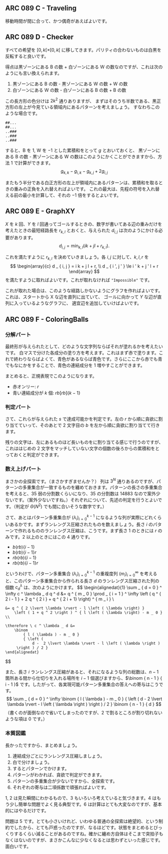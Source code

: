 ## ARC 089 C - Traveling

移動時間が間に合って、かつ偶奇があえばよいです。


## ARC 089 D - Checker

すべての希望を $[0, k[ \times [0, k[$ に移してきます。パリティの合わないものは白黒を反転すると良いです。


得点は黒ゾーンにある $\mathrm B$ の数 + 白ゾーンにある $\mathrm W$ の数なのですが、これは次のようにも言い換えられます。
1. 黒ゾーンにある $\mathrm B$ の数 - 黒ゾーンにある $\mathrm W$ の数 + $\mathrm W$ の数
2. 白ゾーンにある $\mathrm W$ の数 - 白ゾーンにある $\mathrm B$ の数 + $\mathrm B$ の数

この長方形の色分けは $2 k ^ 2$ 通りありますが、
まずはそのうち半数である、黒正方形の左上が今見ている領域内にあるパターンを考えましょう。
すなわちこのような場合です。
```
##...
##...
..###
..###
..###
```


すると、$\mathrm B$ を $1$, $\mathrm W$ を $-1$ とした累積和をとって $g$ とおいておくと、
黒ゾーンにある $\mathrm B$ の数 - 黒ゾーンにある $\mathrm W$ の数はこのようにかくことができますから、方法 1 で計算ができます。
$$
    g _ { k, k } - g _ { i, k } - g _ { k , j } + 2 g _ { i , j }
$$

またもう半分である白正方形の左上が領域内にあるパターンは、累積和を取るときの重みの正負を入れ替えればよいです。
これの最大は、先程の符号を入れ替える前の最小を計算して、それの $-1$ 倍をするとよいです。



## ARC 089 E - GraphXY

$X$ を $k$ 回、$Y$ を $l$ 回通ってゴールするときの、数字が書いてある辺の重みだけを考えたときの最短経路長を $r _ {k, l}$ とおくと、与えられた $d _ { i, j }$ は次のようにかける必要があります。
$$
    d _ { i , j } = \min _ { k, l } \left ( i k + j l + r _ { k, l } \right ).
$$

これを満たすように $r _ { k, l }$ を決めていきましょう。各 $i, j$ に対して、$k, l, r$ を
$$
    \begin{array}{c}
        d _ { i, j }  = i k + j l + r, \\
        d _ { i ', j ' } \le i ' k + j ' l + r
    \end{array}
$$
を満たすように取ればよいです。これが取れなければ `"Impossible"` です。

これが取れた場合は、このような経路しかないようにグラフを作ればよいです。
これは、スタートから $\mathrm X$ な辺を直列に出ていて、
ゴールに向かって $Y$ な辺が直列に入っているようなグラフに、
適宜辺を追加していけばよいです。


## ARC 089 F - ColoringBalls

### 分解パート

最終形が与えられたとして、どのような文字列ならばそれが塗れるかを考えたいです。
白マスで分けた各成分の塗り方を考えます。これはまず赤で塗ります。これで終わりならばよくて、青色があるならば青色です。さらにここから赤でも青でもなにかをすることで、青色の連結成分を $1$ 増やすことができます。

まとめると、正規表現でこのようになります。

- 赤オンリー: $r$
- 青い連結成分が $k$ 個: ${rb}[{rb}]\{k-1\}$

### 判定パート

さて、これらが与えられた $s$ で達成可能かを判定です。左の $r$ から順に貪欲に割り当てていって、そのあとで $2$ 文字目の $b$ を左から順に貪欲に割り当てて行きます。

残りの文字は、左にあるものほど長いものをに割り当てる感じで行うのですが、 これははじめの $2$ 文字をマッチしていない文字の個数の後ろからの累積和をとっておくと判定ができます。


### 数え上げパート

まさかの全探索です。（まさかすぎませんか？）
列は $3 ^ N$ 通りあるのですが、パターンの多重集合が一致するものを纏めておきます。パターンの長さの多重集合を考えると、$35$ 弱の分割数くらいになり、$35$ の分割数は $14883$ なので案外少ないです。（案外少ないですね。）それぞれについて、先述の判定を行うとよいです。（判定が $\Theta \left ( N ^ 2 \right )$ でも間に合いそうな数字です。）

さて、あとはパターン多重集合が $(\lambda _ i) _ { i = 0 } ^ {k - 1}$ になるような列が実際にどれくらいあるかです。まずランレングス圧縮されたものを数えましょう。長さ $i$ のパターンで作れるもののランレングス圧縮は、こうです。まず長さ $1$ のときには $r$ のみです。$2$ 以上のときにはこの $4$ 通りです。

- $b(rb)\{i - 1\}$
- $b(rb)\{i - 1\}r$
- $rb(rb)\{i - 1\}$
- $rb(rb)\{i - 1\}r$

というわけで、パターン多重集合 $(\lambda _ i ) _ { i = 0 } ^ { k - 1 }$ の重複度列 $( m _ i ) _ { i = 0 } ^ \infty$ を考えると、このパターン多重集合から作られる長さ $d$ のランレングス圧縮された列の個数 $c ^ \lambda _ d$ は、次のようにかけます。
$$
    \begin{alignedat}{1}
    \sum _ { d = 0 } ^ \infty c ^ \lambda _ d q ^ d &=
        q ^ { m _ 0 }
        \prod _ { i = 1 } ^ \infty \left (
            q ^ { 2 i - 1 } + 2 q ^ { 2 i } + q ^ { 2 i + 1}
        \right) ^ { m _ i } \\

    &= q ^ { 2 \lvert \lambda \rvert - l \left ( \lambda \right) }
        \left ( 1 + q ^ 2 \right ) ^ { l \left ( \lambda \right) - m _ 0 } \\

    \therefore \ c ^ \lambda _ d &=
        \binom
            { l ( \lambda ) - m _ 0 }
            { \left (
                d -  2 \lvert \lambda \rvert - l \left ( \lambda \right )
         \right ) / 2 }
    \end{alignedat}
$$

また、長さ $i$ ランレングス圧縮があると、それになるような列の総数は、$n - 1$ 箇所ある間から仕切りを入れる場所を $i - 1$ 個選びますから、$\binom { n - 1 } { i - 1 }$ です。したがって、各実現可能パターン多重集合の答えへの寄与はこうです。
$$
    \sum _ { d = 0 } ^ \infty
        \binom
            { l ( \lambda ) - m _ 0 }
            { \left (
                d -  2 \lvert \lambda \rvert - l \left ( \lambda \right )
         \right ) / 2 }
         \binom { n - 1 } { d }
$$
（書くのが面倒なので省いてしまったのですが、$2$ で割るところが割り切れないような項は $0$ です。）


### 本質図鑑

長かったですから、まとめましょう。

1. 連結成分ごとにランレングス圧縮しましょう。
2. 白で分けましょう。
3. するとパターンでかけます。
4. パターンがわかれば、貪欲で判定ができます。
5. パターンの多重集合が少ないですから、全探索です。
6. それぞれの寄与は二項係数で頑張ればよいです。

1, 2 は見た瞬間にわかるもので、3 もいろいろ考えていると気づきます。4 はもう少し簡単な問題でよく見る典型です。6 は計算はとても大変なのですが、基本的にはやるだけです。

問題は 5 です。とても小さいけれど、いわゆる普通の全探索は絶望的、という制約でしたから、とても戸惑ったのですが、なるほどです。状態をまとめるとびっくりするくらい減ることがあるのですね。確かに纏め方自体はそこまで突拍子もなくはないのですが、まさかこんなに少なくなるとは思わずといった感じです。面白いです。
